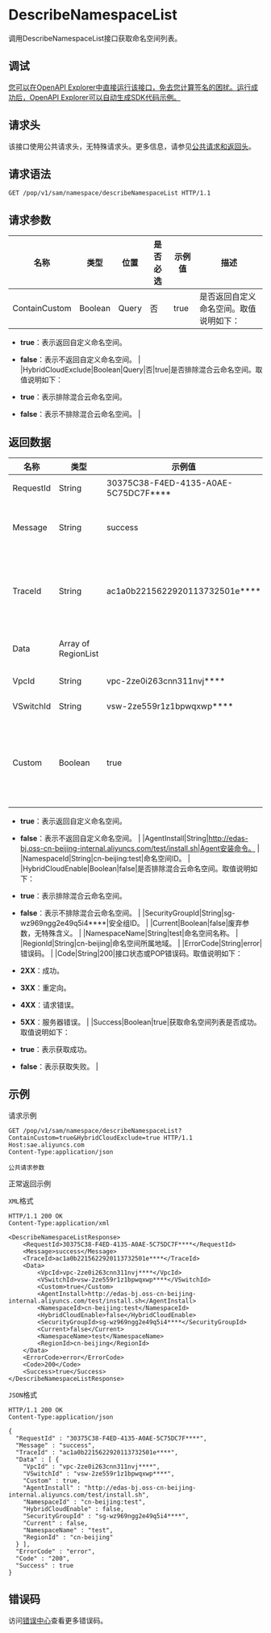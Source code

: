 # DescribeNamespaceList

调用DescribeNamespaceList接口获取命名空间列表。

## 调试

[您可以在OpenAPI Explorer中直接运行该接口，免去您计算签名的困扰。运行成功后，OpenAPI Explorer可以自动生成SDK代码示例。](https://api.aliyun.com/#product=sae&api=DescribeNamespaceList&type=ROA&version=2019-05-06)

## 请求头

该接口使用公共请求头，无特殊请求头。更多信息，请参见[公共请求和返回头](~~126964~~)。

## 请求语法

```
GET /pop/v1/sam/namespace/describeNamespaceList HTTP/1.1
```

## 请求参数

|名称|类型|位置|是否必选|示例值|描述|
|--|--|--|----|---|--|
|ContainCustom|Boolean|Query|否|true|是否返回自定义命名空间。取值说明如下：

 -   **true**：表示返回自定义命名空间。
-   **false**：表示不返回自定义命名空间。 |
|HybridCloudExclude|Boolean|Query|否|true|是否排除混合云命名空间。取值说明如下：

 -   **true**：表示排除混合云命名空间。
-   **false**：表示不排除混合云命名空间。 |

## 返回数据

|名称|类型|示例值|描述|
|--|--|---|--|
|RequestId|String|30375C38-F4ED-4135-A0AE-5C75DC7F\*\*\*\*|请求ID。 |
|Message|String|success|调用结果的附加信息。 |
|TraceId|String|ac1a0b2215622920113732501e\*\*\*\*|调用链ID，用于精确查询调用信息。 |
|Data|Array of RegionList| |命名空间列表。 |
|VpcId|String|vpc-2ze0i263cnn311nvj\*\*\*\*|VPC ID。 |
|VSwitchId|String|vsw-2ze559r1z1bpwqxwp\*\*\*\*|vSwitch ID。 |
|Custom|Boolean|true|是否返回自定义命名空间。取值说明如下：

 -   **true**：表示返回自定义命名空间。
-   **false**：表示不返回自定义命名空间。 |
|AgentInstall|String|http://edas-bj.oss-cn-beijing-internal.aliyuncs.com/test/install.sh|Agent安装命令。 |
|NamespaceId|String|cn-beijing:test|命名空间ID。 |
|HybridCloudEnable|Boolean|false|是否排除混合云命名空间。取值说明如下：

 -   **true**：表示排除混合云命名空间。
-   **false**：表示不排除混合云命名空间。 |
|SecurityGroupId|String|sg-wz969ngg2e49q5i4\*\*\*\*|安全组ID。 |
|Current|Boolean|false|废弃参数，无特殊含义。 |
|NamespaceName|String|test|命名空间名称。 |
|RegionId|String|cn-beijing|命名空间所属地域。 |
|ErrorCode|String|error|错误码。 |
|Code|String|200|接口状态或POP错误码。取值说明如下：

 -   **2XX**：成功。
-   **3XX**：重定向。
-   **4XX**：请求错误。
-   **5XX**：服务器错误。 |
|Success|Boolean|true|获取命名空间列表是否成功。取值说明如下：

 -   **true**：表示获取成功。
-   **false**：表示获取失败。 |

## 示例

请求示例

```
GET /pop/v1/sam/namespace/describeNamespaceList?ContainCustom=true&HybridCloudExclude=true HTTP/1.1
Host:sae.aliyuncs.com
Content-Type:application/json

公共请求参数
```

正常返回示例

`XML`格式

```
HTTP/1.1 200 OK
Content-Type:application/xml

<DescribeNamespaceListResponse>
    <RequestId>30375C38-F4ED-4135-A0AE-5C75DC7F****</RequestId>
    <Message>success</Message>
    <TraceId>ac1a0b2215622920113732501e****</TraceId>
    <Data>
        <VpcId>vpc-2ze0i263cnn311nvj****</VpcId>
        <VSwitchId>vsw-2ze559r1z1bpwqxwp****</VSwitchId>
        <Custom>true</Custom>
        <AgentInstall>http://edas-bj.oss-cn-beijing-internal.aliyuncs.com/test/install.sh</AgentInstall>
        <NamespaceId>cn-beijing:test</NamespaceId>
        <HybridCloudEnable>false</HybridCloudEnable>
        <SecurityGroupId>sg-wz969ngg2e49q5i4****</SecurityGroupId>
        <Current>false</Current>
        <NamespaceName>test</NamespaceName>
        <RegionId>cn-beijing</RegionId>
    </Data>
    <ErrorCode>error</ErrorCode>
    <Code>200</Code>
    <Success>true</Success>
</DescribeNamespaceListResponse>
```

`JSON`格式

```
HTTP/1.1 200 OK
Content-Type:application/json

{
  "RequestId" : "30375C38-F4ED-4135-A0AE-5C75DC7F****",
  "Message" : "success",
  "TraceId" : "ac1a0b2215622920113732501e****",
  "Data" : [ {
    "VpcId" : "vpc-2ze0i263cnn311nvj****",
    "VSwitchId" : "vsw-2ze559r1z1bpwqxwp****",
    "Custom" : true,
    "AgentInstall" : "http://edas-bj.oss-cn-beijing-internal.aliyuncs.com/test/install.sh",
    "NamespaceId" : "cn-beijing:test",
    "HybridCloudEnable" : false,
    "SecurityGroupId" : "sg-wz969ngg2e49q5i4****",
    "Current" : false,
    "NamespaceName" : "test",
    "RegionId" : "cn-beijing"
  } ],
  "ErrorCode" : "error",
  "Code" : "200",
  "Success" : true
}
```

## 错误码

访问[错误中心](https://error-center.aliyun.com/status/product/sae)查看更多错误码。

